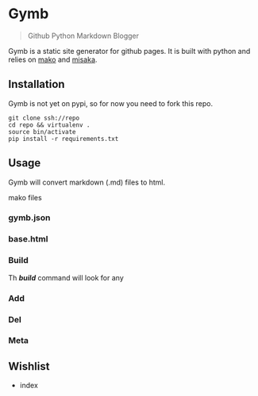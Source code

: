 # Gymb

> Github Python Markdown Blogger

Gymb is a static site generator for github pages. It is built with python and relies on [mako](http://www.makotemplates.org/) and [misaka](http://misaka.61924.nl/).

## Installation

Gymb is not yet on pypi, so for now you need to fork this repo.

	git clone ssh://repo
	cd repo && virtualenv .
	source bin/activate
	pip install -r requirements.txt
	
## Usage

Gymb will convert markdown (.md) files to html.

mako files

### gymb.json

### base.html

### Build

Th ***build*** command will look for any

### Add

### Del

### Meta

## Wishlist

* index